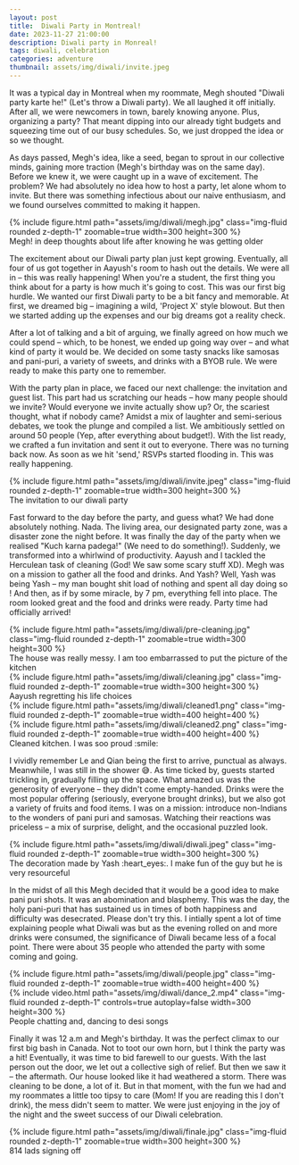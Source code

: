 ```yaml
---
layout: post
title:  Diwali Party in Montreal!
date: 2023-11-27 21:00:00
description: Diwali party in Monreal!
tags: diwali, celebration
categories: adventure
thumbnail: assets/img/diwali/invite.jpeg
---
```

It was a typical day in Montreal when my roommate, Megh shouted "Diwali party karte he!" (Let's throw a Diwali party). We all laughed it off initially. After all, we were newcomers in town, barely knowing anyone. Plus, organizing a party? That meant dipping into our already tight budgets and squeezing time out of our busy schedules. So, we just dropped the idea or so we thought.

As days passed, Megh's idea, like a seed, began to sprout in our collective minds, gaining more traction (Megh's birthday was on the same day). Before we knew it, we were caught up in a wave of excitement. The problem? We had absolutely no idea how to host a party, let alone whom to invite. But there was something infectious about our naive enthusiasm, and we found ourselves committed to making it happen.

<div class="row mt-3">
    <div class="col-sm mt-3 mt-md-0 text-center">
        {% include figure.html path="assets/img/diwali/megh.jpg" class="img-fluid rounded z-depth-1" zoomable=true width=300 height=300 %}
    </div>
</div>
<div class="caption">
    Megh! in deep thoughts about life after knowing he was getting older
</div>

The excitement about our Diwali party plan just kept growing. Eventually, all four of us got together in Aayush's room to hash out the details. We were all in – this was really happening! When you're a student, the first thing you think about for a party is how much it's going to cost. This was our first big hurdle. We wanted our first Diwali party to be a bit fancy and memorable. At first, we dreamed big – imagining a wild, 'Project X' style blowout. But then we started adding up the expenses and our big dreams got a reality check.

After a lot of talking and a bit of arguing, we finally agreed on how much we could spend – which, to be honest, we ended up going way over – and what kind of party it would be. We decided on some tasty snacks like samosas and pani-puri, a variety of sweets, and drinks with a BYOB rule. We were ready to make this party one to remember.

With the party plan in place, we faced our next challenge: the invitation and guest list. This part had us scratching our heads – how many people should we invite? Would everyone we invite actually show up? Or, the scariest thought, what if nobody came? Amidst a mix of laughter and semi-serious debates, we took the plunge and compiled a list. We ambitiously settled on around 50 people (Yep, after everything about budget!). With the list ready, we crafted a fun invitation and sent it out to everyone. There was no turning back now. As soon as we hit 'send,' RSVPs started flooding in. This was really happening.

<div class="row mt-3">
    <div class="col-sm mt-3 mt-md-0 text-center">
        {% include figure.html path="assets/img/diwali/invite.jpeg" class="img-fluid rounded z-depth-1" zoomable=true width=300 height=300 %}
    </div>
</div>
<div class="caption">
    The invitation to our diwali party
</div>

Fast forward to the day before the party, and guess what? We had done absolutely nothing. Nada. The living area, our designated party zone, was a disaster zone the night before. It was finally the day of the party when we realised "Kuch karna padega!" (We need to do something!). Suddenly, we transformed into a whirlwind of productivity. Aayush and I tackled the Herculean task of cleaning (God! We saw some scary stuff XD). Megh was on a mission to gather all the food and drinks. And Yash? Well, Yash was being Yash – my man bought shit load of nothing and spent all day doing so ! And then, as if by some miracle, by 7 pm, everything fell into place. The room looked great and the food and drinks were ready. Party time had officially arrived!

<div class="row mt-3">
    <div class="col-sm mt-3 mt-md-0 text-center">
        {% include figure.html path="assets/img/diwali/pre-cleaning.jpg" class="img-fluid rounded z-depth-1" zoomable=true width=300 height=300 %}
    </div>
</div>
<div class="caption">
    The house was really messy. I am too embarrassed to put the picture of the kitchen
</div>

<div class="row mt-3">
    <div class="col-sm mt-3 mt-md-0 text-center">
        {% include figure.html path="assets/img/diwali/cleaning.jpg" class="img-fluid rounded z-depth-1" zoomable=true width=300 height=300 %}
    </div>
</div>
<div class="caption">
    Aayush regretting his life choices
</div>

<div class="row mt-3">
    <div class="col-sm mt-3 mt-md-0 text-center">
        {% include figure.html path="assets/img/diwali/cleaned1.png" class="img-fluid rounded z-depth-1" zoomable=true width=400 height=400 %}
    </div>
    <div class="col-sm mt-3 mt-md-0 text-center">
        {% include figure.html path="assets/img/diwali/cleaned2.png" class="img-fluid rounded z-depth-1" zoomable=true width=400 height=400 %}
    </div>
</div>
<div class="caption">
    Cleaned kitchen. I was soo proud :smile:
</div>

I vividly remember Le and Qian being the first to arrive, punctual as always. Meanwhile, I was still in the shower :sweat_smile:. As time ticked by, guests started trickling in, gradually filling up the space. What amazed us was the generosity of everyone – they didn't come empty-handed. Drinks were the most popular offering (seriously, everyone brought drinks), but we also got a variety of fruits and food items. I was on a mission: introduce non-Indians to the wonders of pani puri and samosas. Watching their reactions was priceless – a mix of surprise, delight, and the occasional puzzled look.

<div class="row mt-3">
    <div class="col-sm mt-3 mt-md-0 text-center">
        {% include figure.html path="assets/img/diwali/diwali.jpeg" class="img-fluid rounded z-depth-1" zoomable=true width=300 height=300 %}
    </div>
</div>
<div class="caption">
    The decoration made by Yash :heart_eyes:. I make fun of the guy but he is very resourceful
</div>

In the midst of all this Megh decided that it would be a good idea to make pani puri shots. It was an abomination and blasphemy. This was the day, the holy pani-puri that has sustained us in times of both happiness and difficulty was desecrated. Please don't try this. I intially spent a lot of time  explaining people what Diwali was but as the evening rolled on and more drinks were consumed, the significance of Diwali became less of a focal point. There were about 35 people who attended the party with some coming and going.

<div class="row mt-3">
    <div class="col-sm mt-3 mt-md-0 text-center">
        {% include figure.html path="assets/img/diwali/people.jpg" class="img-fluid rounded z-depth-1" zoomable=true width=400 height=400 %}
    </div>
</div>
<div class="row mt-3">
    <div class="col-sm mt-3 mt-md-0 text-center">
        {% include video.html path="assets/img/diwali/dance_2.mp4" class="img-fluid rounded z-depth-1" controls=true autoplay=false width=300 height=300 %}
    </div>
</div>
<div class="caption">
    People chatting and, dancing to desi songs
</div>

Finally it was 12 a.m and Megh's birthday. It was the perfect climax to our first big bash in Canada. Not to toot our own horn, but I think the party was a hit! Eventually, it was time to bid farewell to our guests. With the last person out the door, we let out a collective sigh of relief. But then we saw it – the aftermath. Our house looked like it had weathered a storm. There was cleaning to be done, a lot of it. But in that moment, with the fun we had and my roommates a little too tipsy to care (Mom! If you are reading this I don't drink), the mess didn't seem to matter. We were just enjoying in the joy of the night and the sweet success of our Diwali celebration.

<div class="row mt-3">
    <div class="col-sm mt-3 mt-md-0 text-center">
        {% include figure.html path="assets/img/diwali/finale.jpg" class="img-fluid rounded z-depth-1" zoomable=true width=300 height=300 %}
    </div>
</div>
<div class="caption">
    814 lads signing off
</div>



